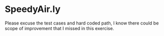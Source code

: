 # SpeedyAir.ly

Please excuse the test cases and hard coded path, I know there could be scope of improvement that I missed in this exercise. 
